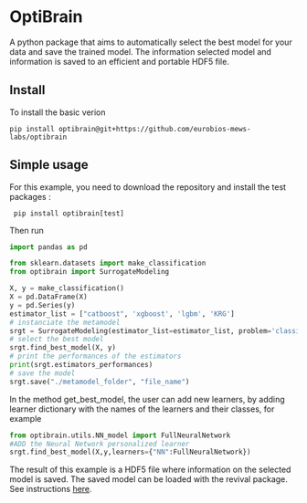 # OptiBrain

A python package that aims to automatically select the best model for your data and save the trained model.
The information selected model and information is saved to an efficient and portable HDF5 file.

## Install
To install the basic verion
```shell
pip install optibrain@git+https://github.com/eurobios-mews-labs/optibrain
```

## Simple usage
For this example, you need to download the repository and install the test packages :
```shell
 pip install optibrain[test]
 ```

Then run

```python
import pandas as pd

from sklearn.datasets import make_classification
from optibrain import SurrogateModeling

X, y = make_classification()
X = pd.DataFrame(X)
y = pd.Series(y)
estimator_list = ["catboost", 'xgboost', 'lgbm', 'KRG']
# instanciate the metamodel
srgt = SurrogateModeling(estimator_list=estimator_list, problem='classification')
# select the best model
srgt.find_best_model(X, y)
# print the performances of the estimators
print(srgt.estimators_performances)
# save the model
srgt.save("./metamodel_folder", "file_name")
```

In the method get_best_model, the user can add new learners, by adding learner
dictionary with the names of the learners and their classes, for example
```python
from optibrain.utils.NN_model import FullNeuralNetwork
#ADD the Neural Network personalized learner 
srgt.find_best_model(X,y,learners={"NN":FullNeuralNetwork})
```
The result of this example is a HDF5 file where information on the selected model is saved. The saved model can be loaded with the revival package. See instructions [here](https://github.com/eurobios-mews-labs/revivAl).



